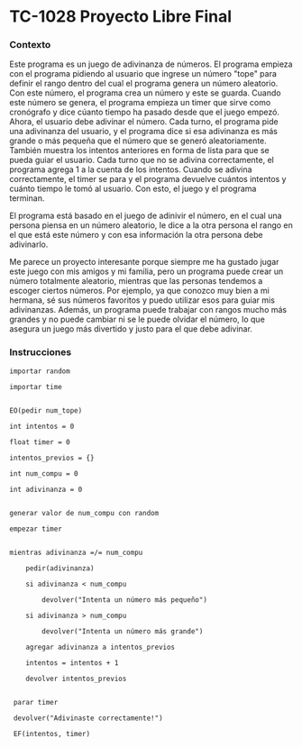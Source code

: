 # TC-1028 Proyecto Libre Final
### Contexto
Este programa es un juego de adivinanza de números. El programa empieza con el programa pidiendo al usuario que ingrese un número "tope" para definir el rango dentro del cual el programa genera un número aleatorio. Con este número, el programa crea un número y este se guarda. Cuando este número se genera, el programa empieza un timer que sirve como cronógrafo y dice cúanto tiempo ha pasado desde que el juego empezó. Ahora, el usuario debe adivinar el número. Cada turno, el programa pide una adivinanza del usuario, y el programa dice si esa adivinanza es más grande o más pequeña que el número que se generó aleatoriamente. También muestra los intentos anteriores en forma de lista para que se pueda guiar el usuario. Cada turno que no se adivina correctamente, el programa agrega 1 a la cuenta de los intentos. Cuando se adivina correctamente, el timer se para y el programa devuelve cuántos intentos y cuánto tiempo le tomó al usuario. Con esto, el juego y el programa terminan.

El programa está basado en el juego de adinivir el número, en el cual una persona piensa en un número aleatorio, le dice a la otra persona el rango en el que está este número y con esa información la otra persona debe adivinarlo. 

Me parece un proyecto interesante porque siempre me ha gustado jugar este juego con mis amigos y mi familia, pero un programa puede crear un número totalmente aleatorio, mientras que las personas tendemos a escoger ciertos números. Por ejemplo, ya que conozco muy bien a mi hermana, sé sus números favoritos y puedo utilizar esos para guiar mis adivinanzas. Además, un programa puede trabajar con rangos mucho más grandes y no puede cambiar ni se le puede olvidar el número, lo que asegura un juego más divertido y justo para el que debe adivinar.

### Instrucciones
    importar random

    importar time 


    EO(pedir num_tope)

    int intentos = 0

    float timer = 0

    intentos_previos = {}

    int num_compu = 0

    int adivinanza = 0


    generar valor de num_compu con random

    empezar timer


    mientras adivinanza =/= num_compu

        pedir(adivinanza)
    
        si adivinanza < num_compu
    
            devolver("Intenta un número más pequeño")
        
        si adivinanza > num_compu
    
            devolver("Intenta un número más grande")
        
        agregar adivinanza a intentos_previos
    
        intentos = intentos + 1
     
        devolver intentos_previos

 
     parar timer
 
     devolver("Adivinaste correctamente!")
 
     EF(intentos, timer)
